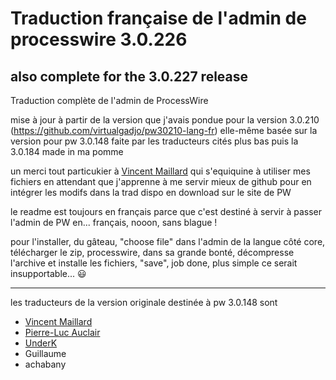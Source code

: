 # Traduction française de l'admin de processwire 3.0.226

## also complete for the 3.0.227 release

Traduction complète de l'admin de ProcessWire

mise à jour à partir de la version que j'avais pondue pour la version 3.0.210 (https://github.com/virtualgadjo/pw30210-lang-fr) elle-même basée sur la version pour pw 3.0.148 faite par les traducteurs cités plus bas puis la 3.0.184 made in ma pomme

un merci tout particukier à [Vincent Maillard](https://github.com/v-maillard/pw-lang-fr) qui s'equiquine à utiliser mes fichiers en attendant que j'apprenne à me servir mieux de github pour en intégrer les modifs dans la trad dispo en download sur le site de PW

le readme est toujours en français parce que c'est destiné à servir à passer l'admin de PW en... français, nooon, sans blague !

pour l'installer, du gâteau, "choose file" dans l'admin de la langue côté core, télécharger le zip, processwire, dans sa grande bonté, décompresse l'archive et installe les fichiers, "save", job done, plus simple ce serait insupportable... :smiley:

---
les traducteurs de la version originale destinée à pw 3.0.148 sont

* [Vincent Maillard](https://github.com/v-maillard/pw-lang-fr)
* [Pierre-Luc Auclair](https://github.com/plauclair)
* [UnderK](https://github.com/underk/pw_french)
* Guillaume
* achabany
